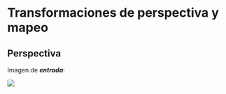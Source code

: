 # Transformaciones de perspectiva y mapeo
## Perspectiva

Imagen de ***entrada***:

![](https://raw.githubusercontent.com/FranklinCncr/TopicosEnComputacionGraficaGrupo/master/Pr%C3%A1cticas/Kevin%20Salazar/Practica%204/imagenes/coliseo.jpg)


